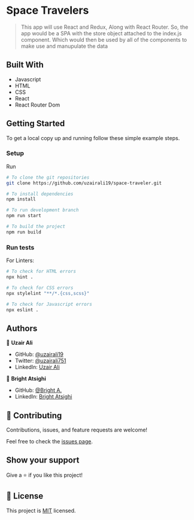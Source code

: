 # Space Travelers

> This app will use React and Redux, Along with React Router. So, the app would be a SPA with the store object attached to the index.js component. Which would then be used by all of the components to make use and manupulate the data

## Built With

- Javascript
- HTML
- CSS
- React
- React Router Dom

## Getting Started

To get a local copy up and running follow these simple example steps.

### Setup

Run 

```bash
# To clone the git repositories
git clone https://github.com/uzairali19/space-traveler.git

# To install dependencies 
npm install 

# To run development branch
npm run start

# To build the project
npm run build 
````

### Run tests

For Linters:

```bash
# To check for HTML errors
npx hint .

# To check for CSS errors
npx stylelint "**/*.{css,scss}"

# To check for Javascript errors
npx eslint .
```

## Authors

👤 **Uzair Ali**

- GitHub: [@uzairali19](https://github.com/uzairali19)
- Twitter: [@uzairali751](https://twitter.com/Uzairali751)
- LinkedIn: [Uzair Ali](https://www.linkedin.com/in/uzair-ali-9641/)

👤 **Bright Atsighi**

- GitHub: [@Bright A.](https://github.com/brytebee)
- LinkedIn: [Bright Atsighi](https://www.linkedin.com/in/brytebee)

## 🤝 Contributing

Contributions, issues, and feature requests are welcome!

Feel free to check the [issues page](https://github.com/uzairali19/space-traveler/issues/).

## Show your support

Give a ⭐️ if you like this project!

## 📝 License

This project is [MIT](./MIT.md) licensed.
